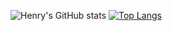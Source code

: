 ![Henry's GitHub stats](https://github-readme-stats.vercel.app/api?&count_private=true&username=hschmid516&theme=merko&show_icons=true&hide=contribs)
[![Top Langs](https://github-readme-stats.vercel.app/api/top-langs/?username=tylertomlinson&layout=compact&theme=merko)](https://github.com/hschmid516/github-readme-stats)
